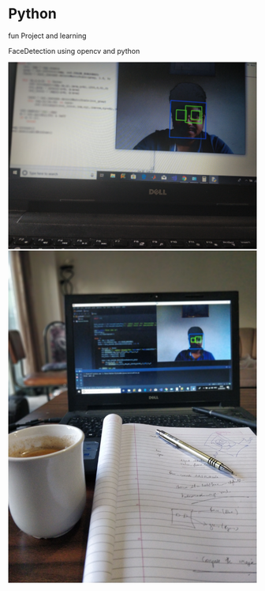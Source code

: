 # Python

fun Project and learning

FaceDetection using opencv and python


![](images/IMG_20180822_191022_Bokeh.jpg)
![](images/IMG_20180822_194536_Bokeh.jpg)
